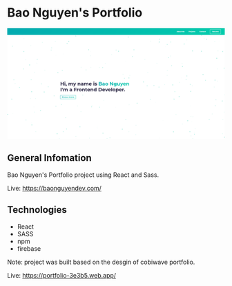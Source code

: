 # Bao Nguyen's Portfolio

<img src="https://github.com/quocbao19982009/Portfolio/blob/main/portfolio.png" alt="portfolio" />

## General Infomation

Bao Nguyen's Portfolio project using React and Sass. 

Live: https://baonguyendev.com/

## Technologies

- React
- SASS
- npm
- firebase

Note: project was built based on the desgin of cobiwave portfolio.

Live: https://portfolio-3e3b5.web.app/
